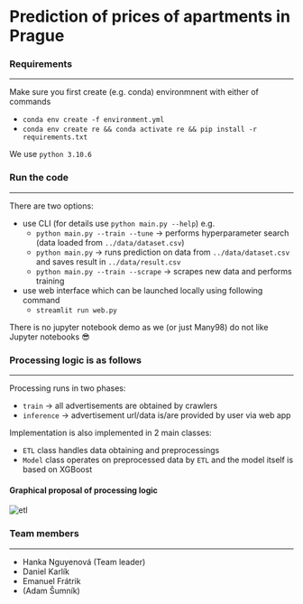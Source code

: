 # Prediction of prices of apartments in Prague

### Requirements

-----------------------------------------------------------------------------------
Make sure you first create (e.g. conda) environmnent with either of commands

- ``conda env create -f environment.yml``
- ``conda env create re && conda activate re && pip install -r requirements.txt``

We use ``python 3.10.6``

### Run the code

---------------------------------------------------------------------
There are two options:

- use CLI (for details use `python main.py --help`) e.g.
  * `python main.py --train --tune` -> performs hyperparameter search (data loaded from `../data/dataset.csv`)
  * `python main.py` -> runs prediction on data from `../data/dataset.csv` and saves result in `../data/result.csv`
  * `python main.py --train --scrape` -> scrapes new data and performs training
- use web interface which can be launched locally using following command
  * ``streamlit run web.py``
  
There is no jupyter notebook demo as we (or just Many98) do not like Jupyter notebooks :sunglasses:


### Processing logic is as follows

-------------------------------------------------------------------------------------
Processing runs in two phases:
* `train` -> all advertisements are obtained by crawlers
* `inference` -> advertisement url/data is/are provided by user via web app

Implementation is also implemented in 2 main classes:
* `ETL` class handles data obtaining and preprocessings
* `Model` class operates on preprocessed data by `ETL`
   and the model itself is based on XGBoost
   
#### Graphical proposal of processing logic 


![etl](https://user-images.githubusercontent.com/65658910/201643260-06bb1a57-564a-4413-9df0-c344095bff66.png)


### Team members

-------------------------------------------------------------------
* Hanka Nguyenová (Team leader) 
* Daniel Karlík
* Emanuel Frátrik
* (Adam Šumník)
